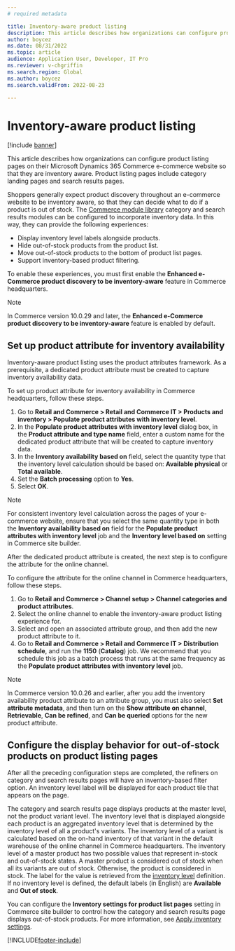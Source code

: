 ```yaml
---
# required metadata

title: Inventory-aware product listing
description: This article describes how organizations can configure product listing pages on their Microsoft Dynamics 365 Commerce e-commerce website so that they are inventory aware.
author: boycez
ms.date: 08/31/2022
ms.topic: article
audience: Application User, Developer, IT Pro
ms.reviewer: v-chgriffin
ms.search.region: Global
ms.author: boycez
ms.search.validFrom: 2022-08-23

---
```


# Inventory-aware product listing

[!include [banner](../includes/banner.md)]

This article describes how organizations can configure product listing pages on their Microsoft Dynamics 365 Commerce e-commerce website so that they are inventory aware. Product listing pages include category landing pages and search results pages.

Shoppers generally expect product discovery throughout an e-commerce website to be inventory aware, so that they can decide what to do if a product is out of stock. The [Commerce module library](starter-kit-overview.md) category and search results modules can be configured to incorporate inventory data. In this way, they can provide the following experiences:

- Display inventory level labels alongside products.
- Hide out-of-stock products from the product list.
- Move out-of-stock products to the bottom of product list pages.
- Support inventory-based product filtering.

To enable these experiences, you must first enable the **Enhanced e-Commerce product discovery to be inventory-aware** feature in Commerce headquarters.

> [!NOTE]
> In Commerce version 10.0.29 and later, the **Enhanced e-Commerce product discovery to be inventory-aware** feature is enabled by default.

## Set up product attribute for inventory availability

Inventory-aware product listing uses the product attributes framework. As a prerequisite, a dedicated product attribute must be created to capture inventory availability data.

To set up product attribute for inventory availability in Commerce headquarters, follow these steps.

1. Go to **Retail and Commerce \> Retail and Commerce IT \> Products and inventory \> Populate product attributes with inventory level**.
1. In the **Populate product attributes with inventory level** dialog box, in the **Product attribute and type name** field, enter a custom name for the dedicated product attribute that will be created to capture inventory data.
1. In the **Inventory availability based on** field, select the quantity type that the inventory level calculation should be based on: **Available physical** or **Total available**.
1. Set the **Batch processing** option to **Yes**.
1. Select **OK**.

> [!NOTE]
> For consistent inventory level calculation across the pages of your e-commerce website, ensure that you select the same quantity type in both the **Inventory availability based on** field for the **Populate product attributes with inventory level** job and the **Inventory level based on** setting in Commerce site builder.

After the dedicated product attribute is created, the next step is to configure the attribute for the online channel.

To configure the attribute for the online channel in Commerce headquarters, follow these steps.

1. Go to **Retail and Commerce \> Channel setup \> Channel categories and product attributes**.
1. Select the online channel to enable the inventory-aware product listing experience for.
1. Select and open an associated attribute group, and then add the new product attribute to it.
1. Go to **Retail and Commerce \> Retail and Commerce IT \> Distribution schedule**, and run the **1150** (**Catalog**) job. We recommend that you schedule this job as a batch process that runs at the same frequency as the **Populate product attributes with inventory level** job.

> [!NOTE]
> In Commerce version 10.0.26 and earlier, after you add the inventory availability product attribute to an attribute group, you must also select **Set attribute metadata**, and then turn on the **Show attribute on channel**, **Retrievable**, **Can be refined**, and **Can be queried** options for the new product attribute.

## Configure the display behavior for out-of-stock products on product listing pages

After all the preceding configuration steps are completed, the refiners on category and search results pages will have an inventory-based filter option. An inventory level label will be displayed for each product tile that appears on the page.

The category and search results page displays products at the master level, not the product variant level. The inventory level that is displayed alongside each product is an aggregated inventory level that is determined by the inventory level of all a product's variants. The inventory level of a variant is calculated based on the on-hand inventory of that variant in the default warehouse of the online channel in Commerce headquarters. The inventory level of a master product has two possible values that represent in-stock and out-of-stock states. A master product is considered out of stock when all its variants are out of stock. Otherwise, the product is considered in stock. The label for the value is retrieved from the [inventory level](inventory-buffers-levels.md) definition. If no inventory level is defined, the default labels (in English) are **Available** and **Out of stock**.

You can configure the **Inventory settings for product list pages** setting in Commerce site builder to control how the category and search results page displays out-of-stock products. For more information, see [Apply inventory settings](inventory-settings.md).

[!INCLUDE[footer-include](../includes/footer-banner.md)]

